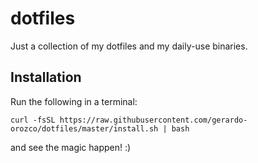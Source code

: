 # dotfiles

Just a collection of my dotfiles and my daily-use binaries.

## Installation

Run the following in a terminal:

    curl -fsSL https://raw.githubusercontent.com/gerardo-orozco/dotfiles/master/install.sh | bash

and see the magic happen! :)
